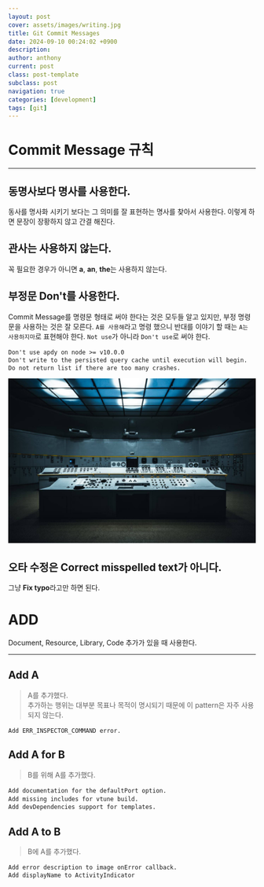 ```yaml
---
layout: post
cover: assets/images/writing.jpg
title: Git Commit Messages
date: 2024-09-10 00:24:02 +0900
description:
author: anthony
current: post
class: post-template
subclass: post
navigation: true
categories: [development]
tags: [git]
---
```


# Commit Message 규칙

___

## 동명사보다 명사를 사용한다.

동사를 명사화 시키기 보다는 그 의미를 잘 표현하는 명사를 찾아서 사용한다. 이렇게 하면 문장이 장황하지 않고 간결 해진다.

## 관사는 사용하지 않는다.

꼭 필요한 경우가 아니면 **a**, **an**, **the**는 사용하지 않는다.

## 부정문 Don't를 사용한다.

Commit Message를 명령문 형태로 써야 한다는 것은 모두들 알고 있지만, 부정 명령문을 사용하는 것은 잘 모른다. `A를 사용해`라고 명령 했으니 반대를 이야기
할 때는 `A는 사용하지마`로 표현해야 한다. `Not use`가 아니라 `Don't use`로 써야 한다.

```
Don't use apdy on node >= v10.0.0
Don't write to the persisted query cache until execution will begin.
Do not return list if there are too many crashes.
```

![Alt text](/assets/images/advanced.jpg)

## 오타 수정은 Correct misspelled text가 아니다.

그냥 **Fix typo**라고만 하면 된다.

# ADD

Document, Resource, Library, Code 추가가 있을 때 사용한다.

___

## Add A

> A를 추갸했다.  
> 추가하는 행위는 대부분 목표나 목적이 명시되기 때문에 이 pattern은 자주 사용되지 않는다.

```text
Add ERR_INSPECTOR_COMMAND error.
```

## Add A for B

> B를 위해 A를 추가했다.

```bash
Add documentation for the defaultPort option.
Add missing includes for vtune build.
Add devDependencies support for templates.
```

## Add A to B

> B에 A를 추가했다.

```text
Add error description to image onError callback.
Add displayName to ActivityIndicator
```
